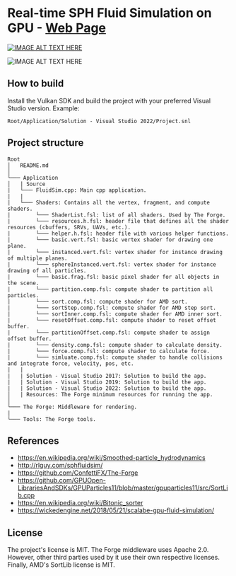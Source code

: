 # Real-time SPH Fluid Simulation on GPU - [Web Page](https://aminaliari.github.io/fluid-simulation-webpage)

[![IMAGE ALT TEXT HERE](https://aminaliari.github.io/images/fluid-sim/1.gif)](https://www.youtube.com/watch?v=MFVHW4kdEtc)

![IMAGE ALT TEXT HERE](https://aminaliari.github.io/images/fluid-sim/2.gif)

## How to build
Install the Vulkan SDK and build the project with your preferred Visual Studio version. Example:
```
Root/Application/Solution - Visual Studio 2022/Project.snl
```

## Project structure
```
Root
│   README.md
│
└─── Application
│   | Source
|   └─── FluidSim.cpp: Main cpp application.
|   |
|   └─── Shaders: Contains all the vertex, fragment, and compute shaders.
|        └─── ShaderList.fsl: list of all shaders. Used by The Forge.
|        └─── resources.h.fsl: header file that defines all the shader resources (cbuffers, SRVs, UAVs, etc.).
|        └─── helper.h.fsl: header file with various helper functions.
|        └─── basic.vert.fsl: basic vertex shader for drawing one plane.
|        └─── instanced.vert.fsl: vertex shader for instance drawing of multiple planes.
|        └─── sphereInstanced.vert.fsl: vertex shader for instance drawing of all particles. 
|        └─── basic.frag.fsl: basic pixel shader for all objects in the scene.
|        └─── partition.comp.fsl: compute shader to partition all particles.
|        └─── sort.comp.fsl: compute shader for AMD sort.
|        └─── sortStep.comp.fsl: compute shader for AMD step sort.
|        └─── sortInner.comp.fsl: compute shader for AMD inner sort.
|        └─── resetOffset.comp.fsl: compute shader to reset offset buffer.
|        └─── partitionOffset.comp.fsl: compute shader to assign offset buffer.
|        └─── density.comp.fsl: compute shader to calculate density.
|        └─── force.comp.fsl: compute shader to calculate force.
|        └─── simluate.comp.fsl: compute shader to handle collisions and integrate force, velocity, pos, etc.
|   |
|   | Solution - Visual Studio 2017: Solution to build the app.
|   | Solution - Visual Studio 2019: Solution to build the app.
|   | Solution - Visual Studio 2022: Solution to build the app.
│   | Resources: The Forge minimum resources for running the app.
│
└─── The Forge: Middleware for rendering.
|
└─── Tools: The Forge tools.
```

## References
- https://en.wikipedia.org/wiki/Smoothed-particle_hydrodynamics
- http://rlguy.com/sphfluidsim/
- https://github.com/ConfettiFX/The-Forge
- https://github.com/GPUOpen-LibrariesAndSDKs/GPUParticles11/blob/master/gpuparticles11/src/SortLib.cpp
- https://en.wikipedia.org/wiki/Bitonic_sorter
- https://wickedengine.net/2018/05/21/scalabe-gpu-fluid-simulation/

## License
The project's license is MIT. The Forge middleware uses Apache 2.0. However, other third parties used by it use their own respective licenses. Finally, AMD's SortLib license is MIT.
